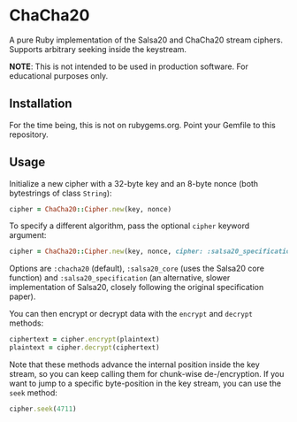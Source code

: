 # ChaCha20

A pure Ruby implementation of the Salsa20 and ChaCha20 stream ciphers. Supports arbitrary seeking inside the keystream.

**NOTE**: This is not intended to be used in production software. For educational purposes only.

## Installation

For the time being, this is not on rubygems.org. Point your Gemfile to this repository.

## Usage

Initialize a new cipher with a 32-byte key and an 8-byte nonce (both bytestrings of class `String`):

```ruby
cipher = ChaCha20::Cipher.new(key, nonce)
```

To specify a different algorithm, pass the optional `cipher` keyword argument:

```ruby
cipher = ChaCha20::Cipher.new(key, nonce, cipher: :salsa20_specification)
```

Options are `:chacha20` (default), `:salsa20_core` (uses the Salsa20 core function) and `:salsa20_specification`
(an alternative, slower implementation of Salsa20, closely following the original specification paper).

You can then encrypt or decrypt data with the `encrypt` and `decrypt` methods:

```ruby
ciphertext = cipher.encrypt(plaintext)
plaintext = cipher.decrypt(ciphertext)
```

Note that these methods advance the internal position inside the key stream, so you can keep calling them for chunk-wise
de-/encryption. If you want to jump to a specific byte-position in the key stream, you can use the `seek` method:

```ruby
cipher.seek(4711)
```
